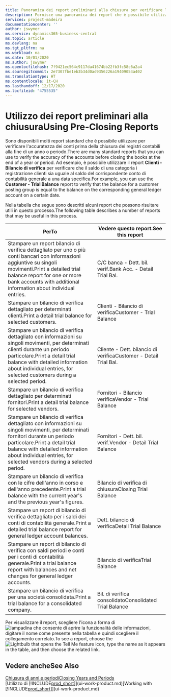 ```yaml
---
title: Panoramica dei report preliminari alla chiusura per verificare l'accuratezza dei conti | Documenti Microsoft
description: Fornisce una panoramica dei report che è possibile utilizzare per verificare l'accuratezza dei conti prima della chiusura dei registri contabili alla fine di un anno o periodo.
services: project-madeira
documentationcenter: ''
author: jswymer
ms.service: dynamics365-business-central
ms.topic: article
ms.devlang: na
ms.tgt_pltfrm: na
ms.workload: na
ms.date: 10/01/2020
ms.author: jswymer
ms.openlocfilehash: 7f9421ec564c9117da41674bb22fb3fc58c6a2a4
ms.sourcegitcommit: 2e7307fbe1eb3b34d0ad9356226a19409054a402
ms.translationtype: HT
ms.contentlocale: it-CH
ms.lasthandoff: 12/17/2020
ms.locfileid: "4755535"
---
```

# <a name="using-pre-closing-reports"></a><span data-ttu-id="33c57-103">Utilizzo dei report preliminari alla chiusura</span><span class="sxs-lookup"><span data-stu-id="33c57-103">Using Pre-Closing Reports</span></span>
<span data-ttu-id="33c57-104">Sono disponibili molti report standard che è possibile utilizzare per verificare l'accuratezza dei conti prima della chiusura dei registri contabili alla fine di un anno o periodo.</span><span class="sxs-lookup"><span data-stu-id="33c57-104">There are many standard reports that you can use to verify the accuracy of the accounts before closing the books at the end of a year or period.</span></span> <span data-ttu-id="33c57-105">Ad esempio, è possibile utilizzare il report **Clienti - Bilancio di verifica** per verificare che il saldo di una categoria i registrazione clienti sia uguale al saldo del corrispondente conto di contabilità generale a una data specifica.</span><span class="sxs-lookup"><span data-stu-id="33c57-105">For example, you can use the **Customer - Trial Balance** report to verify that the balance for a customer posting group is equal to the balance on the corresponding general ledger account on a certain date.</span></span>

<span data-ttu-id="33c57-106">Nella tabella che segue sono descritti alcuni report che possono risultare utili in questo processo.</span><span class="sxs-lookup"><span data-stu-id="33c57-106">The following table describes a number of reports that may be useful in this process.</span></span>

| <span data-ttu-id="33c57-107">Per</span><span class="sxs-lookup"><span data-stu-id="33c57-107">To</span></span> | <span data-ttu-id="33c57-108">Vedere questo report.</span><span class="sxs-lookup"><span data-stu-id="33c57-108">See this report</span></span> |
| --- | --- |
| <span data-ttu-id="33c57-109">Stampare un report bilancio di verifica dettagliato per uno o più conti bancari con informazioni aggiuntive su singoli movimenti.</span><span class="sxs-lookup"><span data-stu-id="33c57-109">Print a detailed trial balance report for one or more bank accounts with additional information about individual entries.</span></span> |<span data-ttu-id="33c57-110">C/C banca - Dett. bil. verif.</span><span class="sxs-lookup"><span data-stu-id="33c57-110">Bank Acc. - Detail Trial Bal.</span></span> |
| <span data-ttu-id="33c57-111">Stampare un bilancio di verifica dettagliato per determinati clienti.</span><span class="sxs-lookup"><span data-stu-id="33c57-111">Print a detail trial balance for selected customers.</span></span> |<span data-ttu-id="33c57-112">Clienti - Bilancio di verifica</span><span class="sxs-lookup"><span data-stu-id="33c57-112">Customer - Trial Balance</span></span> |
| <span data-ttu-id="33c57-113">Stampare un bilancio di verifica dettagliato con informazioni su singoli movimenti, per determinati clienti durante un periodo particolare.</span><span class="sxs-lookup"><span data-stu-id="33c57-113">Print a detail trial balance with detailed information about individual entries, for selected customers during a selected period.</span></span> |<span data-ttu-id="33c57-114">Cliente - Dett. bilancio di verifica</span><span class="sxs-lookup"><span data-stu-id="33c57-114">Customer - Detail Trial Bal.</span></span> |
| <span data-ttu-id="33c57-115">Stampare un bilancio di verifica dettagliato per determinati fornitori.</span><span class="sxs-lookup"><span data-stu-id="33c57-115">Print a detail trial balance for selected vendors.</span></span> |<span data-ttu-id="33c57-116">Fornitori - Bilancio verifica</span><span class="sxs-lookup"><span data-stu-id="33c57-116">Vendor - Trial Balance</span></span> |
| <span data-ttu-id="33c57-117">Stampare un bilancio di verifica dettagliato con informazioni su singoli movimenti, per determinati fornitori durante un periodo particolare.</span><span class="sxs-lookup"><span data-stu-id="33c57-117">Print a detail trial balance with detailed information about individual entries, for selected vendors during a selected period.</span></span> |<span data-ttu-id="33c57-118">Fornitori - Dett. bil. verif.</span><span class="sxs-lookup"><span data-stu-id="33c57-118">Vendor - Detail Trial Balance</span></span> |
| <span data-ttu-id="33c57-119">Stampare un bilancio di verifica con le cifre dell'anno in corso e dell'anno precedente.</span><span class="sxs-lookup"><span data-stu-id="33c57-119">Print a trial balance with the current year's and the previous year's figures.</span></span> |<span data-ttu-id="33c57-120">Bilancio di verifica di chiusura</span><span class="sxs-lookup"><span data-stu-id="33c57-120">Closing Trial Balance</span></span> |
| <span data-ttu-id="33c57-121">Stampare un report di bilancio di verifica dettagliato per i saldi dei conti di contabilità generale.</span><span class="sxs-lookup"><span data-stu-id="33c57-121">Print a detailed trial balance report for general ledger account balances.</span></span> |<span data-ttu-id="33c57-122">Dett. bilancio di verifica</span><span class="sxs-lookup"><span data-stu-id="33c57-122">Detail Trial Balance</span></span> |
| <span data-ttu-id="33c57-123">Stampare un report di bilancio di verifica con saldi periodi e conti per i conti di contabilità generale.</span><span class="sxs-lookup"><span data-stu-id="33c57-123">Print a trial balance report with balances and net changes for general ledger accounts.</span></span> |<span data-ttu-id="33c57-124">Bilancio di verifica</span><span class="sxs-lookup"><span data-stu-id="33c57-124">Trial Balance</span></span> |
| <span data-ttu-id="33c57-125">Stampare un bilancio di verifica per una società consolidata.</span><span class="sxs-lookup"><span data-stu-id="33c57-125">Print a trial balance for a consolidated company.</span></span> |<span data-ttu-id="33c57-126">Bil. di verifica consolidato</span><span class="sxs-lookup"><span data-stu-id="33c57-126">Consolidated Trial Balance</span></span> |

<span data-ttu-id="33c57-127">Per visualizzare il report, scegliere l'icona a forma di ![lampadina che consente di aprire la funzionalità delle informazioni](media/ui-search/search_small.png "Informazioni sull'operazione che si desidera eseguire"), digitare il nome come presente nella tabella e quindi scegliere il collegamento correlato.</span><span class="sxs-lookup"><span data-stu-id="33c57-127">To see a report, choose the ![Lightbulb that opens the Tell Me feature](media/ui-search/search_small.png "Tell me what you want to do") icon, type the name as it appears in the table, and then choose the related link.</span></span>

## <a name="see-also"></a><span data-ttu-id="33c57-128">Vedere anche</span><span class="sxs-lookup"><span data-stu-id="33c57-128">See Also</span></span>
[<span data-ttu-id="33c57-129">Chiusura di anni e periodi</span><span class="sxs-lookup"><span data-stu-id="33c57-129">Closing Years and Periods</span></span>](year-close-years-periods.md)  
<span data-ttu-id="33c57-130">[Utilizzo di [!INCLUDE[prod_short](includes/prod_short.md)]](ui-work-product.md)</span><span class="sxs-lookup"><span data-stu-id="33c57-130">[Working with [!INCLUDE[prod_short](includes/prod_short.md)]](ui-work-product.md)</span></span>

